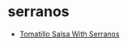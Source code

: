 # serranos

 * [Tomatillo Salsa With Serranos](index/t/tomatillo-salsa-with-serranos-51235330.json)
